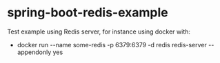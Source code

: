 # spring-boot-redis-example
Test example using Redis server, for instance using docker with:
- docker run --name some-redis -p 6379:6379 -d redis redis-server --appendonly yes

